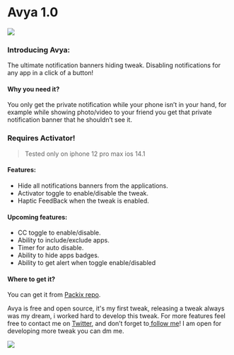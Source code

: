 # Avya 1.0

![](https://github.com/nasrawiziad/Avya/blob/main/Logo/avyalogo1.png?raw=true)

### Introducing Avya:
The ultimate notification banners hiding tweak.
Disabling notifications for any app in a click of a button!

#### Why you need it? 
You only get the private notification while your phone isn’t in your hand, for example while showing photo/video to your friend you get that private notification banner that he shouldn’t see it.

### Requires Activator!
> Tested only on iphone 12 pro max ios 14.1
#### Features: 
- Hide all notifications banners from the applications.
- Activator toggle to enable/disable the tweak.
- Haptic FeedBack when the tweak is enabled.

#### Upcoming features:
- CC toggle to enable/disable.
- Ability to include/exclude apps.
- Timer for auto disable.
- Ability to hide apps badges.
- Ability to get alert when toggle enable/disabled

#### Where to get it? 
You can get it from [Packix repo](https://repo.packix.com/ "Packix repo").

Avya is free and open source, it's my first tweak, releasing a tweak always was my dream, i worked hard to develop this tweak.
For more features feel free to contact me on [Twitter](https://twitter.com/BStar_dev "Twitter"), and don’t forget to[ follow me](https://twitter.com/BStar_dev " follow me")!
I am open for developing more tweak you can dm me.




[![](https://github.com/nasrawiziad/Avya/blob/main/Logo/blackstarlogo1.png?raw=true)](https://twitter.com/BStar_dev "![](https://github.com/nasrawiziad/Avya/blob/main/Logo/blackstarlogo1.png?raw=true)")
